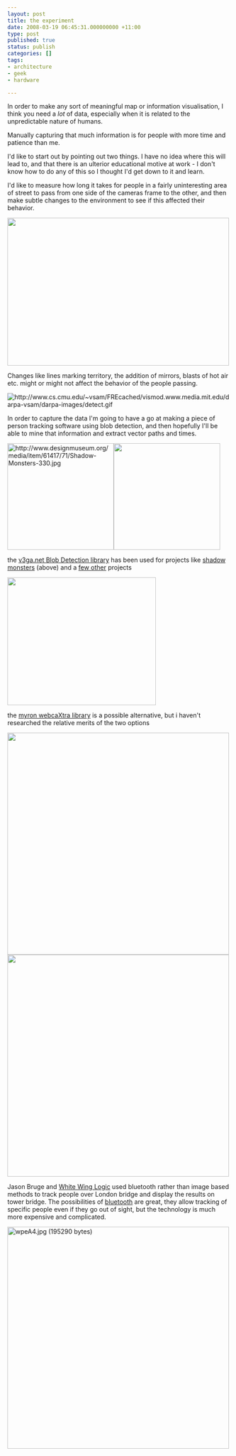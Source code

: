 ```yaml
---
layout: post
title: the experiment
date: 2008-03-19 06:45:31.000000000 +11:00
type: post
published: true
status: publish
categories: []
tags:
- architecture
- geek
- hardware

---
```

<p>In order to make any sort of meaningful map or information visualisation, I think you need a <em>lot</em> of data, especially when it is related to the unpredictable nature of humans.</p>
<p>Manually capturing that much information is for people with more time and patience than me.</p>
<p>I'd like to start out by pointing out two things. I have no idea where this will lead to, and that there is an ulterior educational motive at work - I don't know how to do any of this so I thought I'd get down to it and learn.</p>
<p>I'd like to measure how long it takes for people in a fairly uninteresting area of street to pass from one side of the cameras frame to the other, and then make subtle changes to the environment to see if this affected their behavior.</p>
<p><img src="{{ site.baseurl }}/assets/lookDownTrackPrototype.gif" height="333" width="500" /></p>
<p>Changes like lines marking territory,  the addition of mirrors, blasts of hot air etc. might or might not affect the behavior of the people passing.<!--more--></p>
<p><img src="{{ site.baseurl }}/assets/detect.gif" alt="http://www.cs.cmu.edu/~vsam/FREcached/vismod.www.media.mit.edu/darpa-vsam/darpa-images/detect.gif" /></p>
<p>In order to capture the data I'm going to have a go at making a piece of person tracking software using blob detection, and then hopefully I'll be able to mine that information and extract vector paths and times.</p>
<p><img src="{{ site.baseurl }}/assets/Shadow-Monsters-330.jpg" title="http://www.designmuseum.org/media/item/61417/71/Shadow-Monsters-330.jpg" alt="http://www.designmuseum.org/media/item/61417/71/Shadow-Monsters-330.jpg" width="240" /><img src="{{ site.baseurl }}/assets/data_item_1_img.jpg" border="0" width="240" /></p>
<p>the <a href="http://www.v3ga.net/processing/BlobDetection/" target="_blank">v3ga.net Blob Detection library</a> has been used for projects like <a href="http://www.worthersoriginal.com/viki/">shadow monsters</a> (above) and a <a href="http://www.v3ga.net/processing/BlobDetection/index-page-projects.html">few other</a> projects</p>
<p><img src="{{ site.baseurl }}/assets/vector_outline.jpg" height="288" width="335" /></p>
<p>the <a href="http://webcamxtra.sourceforge.net/reference.shtml">myron webcaXtra library</a> is a possible alternative, but i haven't researched the relative merits of the two options</p>
<p><img src="{{ site.baseurl }}/assets/blob-recognition.jpg" width="500" /><img src="{{ site.baseurl }}/assets/webcamxtra_cactus.jpg" width="500" /></p>
<p>Jason Bruge and  <a href="http://www.redremote.co.uk/whitewing/switchedon.html.">White Wing Logic</a> used bluetooth rather than image based methods to track people over London bridge and display the results on tower bridge. The possibilities of <a href="http://en.wikipedia.org/wiki/Bluetooth">bluetooth</a> are great, they allow tracking of specific people even if they go out of sight, but the technology is much more expensive and complicated.</p>
<p><img src="{{ site.baseurl }}/assets/switch4.jpg" title="wpeA4.jpg (195290 bytes)" alt="wpeA4.jpg (195290 bytes)" width="500" /></p>
